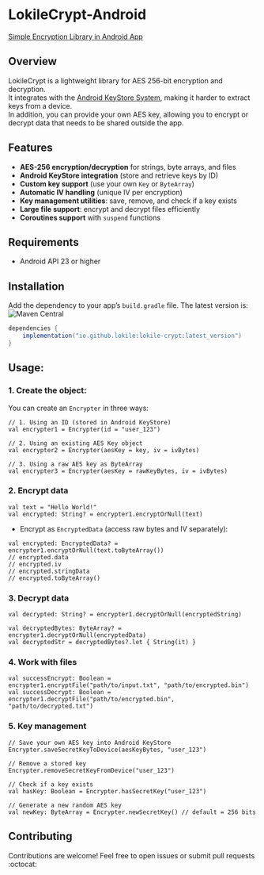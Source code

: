 # LokileCrypt-Android

[Simple Encryption Library in Android App](https://medium.com/system-weakness/simple-encryption-library-in-android-app-b28218f6a14d)

## Overview
LokileCrypt is a lightweight library for AES 256-bit encryption and decryption.  
It integrates with the [Android KeyStore System](https://developer.android.com/training/articles/keystore.html), making it harder to extract keys from a device.  
In addition, you can provide your own AES key, allowing you to encrypt or decrypt data that needs to be shared outside the app.

## Features
- **AES-256 encryption/decryption** for strings, byte arrays, and files  
- **Android KeyStore integration** (store and retrieve keys by ID)  
- **Custom key support** (use your own `Key` or `ByteArray`)  
- **Automatic IV handling** (unique IV per encryption)  
- **Key management utilities**: save, remove, and check if a key exists  
- **Large file support**: encrypt and decrypt files efficiently  
- **Coroutines support** with `suspend` functions  

## Requirements
- Android API 23 or higher

## Installation
Add the dependency to your app’s `build.gradle` file. The latest version is:  
![Maven Central](https://img.shields.io/maven-central/v/io.github.lokile/lokile-crypt?label=Maven%20Central)

```gradle
dependencies {
    implementation("io.github.lokile:lokile-crypt:latest_version")
}
```

## Usage:
### 1. Create the object:
You can create an `Encrypter` in three ways:
```
// 1. Using an ID (stored in Android KeyStore)
val encrypter1 = Encrypter(id = "user_123")

// 2. Using an existing AES Key object
val encrypter2 = Encrypter(aesKey = key, iv = ivBytes)

// 3. Using a raw AES key as ByteArray
val encrypter3 = Encrypter(aesKey = rawKeyBytes, iv = ivBytes)

```
### 2. Encrypt data
```
val text = "Hello World!"
val encrypted: String? = encrypter1.encryptOrNull(text)
```
- Encrypt as `EncryptedData` (access raw bytes and IV separately):
```
val encrypted: EncryptedData? = encrypter1.encryptOrNull(text.toByteArray())
// encrypted.data
// encrypted.iv
// encrypted.stringData
// encrypted.toByteArray()

```

### 3. Decrypt data
```
val decrypted: String? = encrypter1.decryptOrNull(encryptedString)

val decryptedBytes: ByteArray? = encrypter1.decryptOrNull(encryptedData)
val decryptedStr = decryptedBytes?.let { String(it) }

```

### 4. Work with files
```
val successEncrypt: Boolean = encrypter1.encryptFile("path/to/input.txt", "path/to/encrypted.bin")
val successDecrypt: Boolean = encrypter1.decryptFile("path/to/encrypted.bin", "path/to/decrypted.txt")
```

### 5. Key management
```
// Save your own AES key into Android KeyStore
Encrypter.saveSecretKeyToDevice(aesKeyBytes, "user_123")

// Remove a stored key
Encrypter.removeSecretKeyFromDevice("user_123")

// Check if a key exists
val hasKey: Boolean = Encrypter.hasSecretKey("user_123")

// Generate a new random AES key
val newKey: ByteArray = Encrypter.newSecretKey() // default = 256 bits

```

## Contributing

Contributions are welcome! Feel free to open issues or submit pull requests :octocat:
